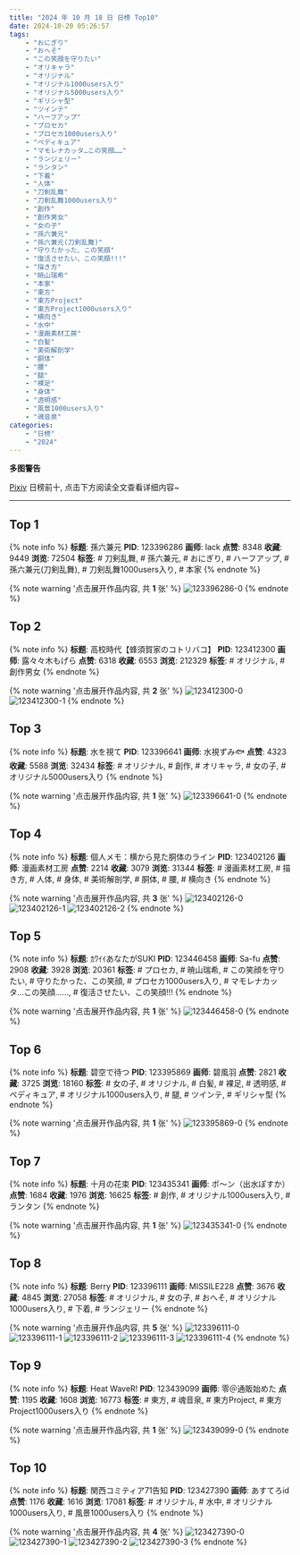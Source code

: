 ```yaml
---
title: "2024 年 10 月 18 日 日榜 Top10"
date: 2024-10-20 05:26:57
tags:
    - "おにぎり"
    - "おへそ"
    - "この笑顔を守りたい"
    - "オリキャラ"
    - "オリジナル"
    - "オリジナル1000users入り"
    - "オリジナル5000users入り"
    - "ギリシャ型"
    - "ツインテ"
    - "ハーフアップ"
    - "プロセカ"
    - "プロセカ1000users入り"
    - "ペディキュア"
    - "マモレナカッタ…この笑顔……"
    - "ランジェリー"
    - "ランタン"
    - "下着"
    - "人体"
    - "刀剣乱舞"
    - "刀剣乱舞1000users入り"
    - "創作"
    - "創作男女"
    - "女の子"
    - "孫六兼元"
    - "孫六兼元(刀剣乱舞)"
    - "守りたかった、この笑顔"
    - "復活させたい、この笑顔!!!"
    - "描き方"
    - "暁山瑞希"
    - "本家"
    - "東方"
    - "東方Project"
    - "東方Project1000users入り"
    - "横向き"
    - "水中"
    - "漫画素材工房"
    - "白髪"
    - "美術解剖学"
    - "胴体"
    - "腰"
    - "腿"
    - "裸足"
    - "身体"
    - "透明感"
    - "風景1000users入り"
    - "魂音泉"
categories:
    - "日榜"
    - "2024"
---
```


<i class="fa fa-triangle-exclamation"></i>**多图警告**<i class="fa fa-triangle-exclamation"></i>

[Pixiv](https://www.pixiv.net/) 日榜前十, 点击下方阅读全文查看详细内容~

<!-- more -->

---

## Top 1

{% note info %}
**标题**: 孫六兼元
**PID**: 123396286 **画师**: lack
**点赞**: 8348 **收藏**: 9449 **浏览**: 72504
**标签**: # 刀剣乱舞, # 孫六兼元, # おにぎり, # ハーフアップ, # 孫六兼元(刀剣乱舞), # 刀剣乱舞1000users入り, # 本家
{% endnote %}

{% note warning '点击展开作品内容, 共 **1** 张' %}
![123396286-0](https://i.pixiv.re/img-original/img/2024/10/17/00/03/46/123396286_p0.jpg)
{% endnote %}

## Top 2

{% note info %}
**标题**: 高校時代【蜂須賀家のコトリバコ】
**PID**: 123412300 **画师**: 露々々木もげら
**点赞**: 6318 **收藏**: 6553 **浏览**: 212329
**标签**: # オリジナル, # 創作男女
{% endnote %}

{% note warning '点击展开作品内容, 共 **2** 张' %}
![123412300-0](https://i.pixiv.re/img-original/img/2024/10/17/17/09/32/123412300_p0.jpg)
![123412300-1](https://i.pixiv.re/img-original/img/2024/10/17/17/09/32/123412300_p1.jpg)
{% endnote %}

## Top 3

{% note info %}
**标题**: 水を視て
**PID**: 123396641 **画师**: 水視ずみ🐟
**点赞**: 4323 **收藏**: 5588 **浏览**: 32434
**标签**: # オリジナル, # 創作, # オリキャラ, # 女の子, # オリジナル5000users入り
{% endnote %}

{% note warning '点击展开作品内容, 共 **1** 张' %}
![123396641-0](https://i.pixiv.re/img-original/img/2024/10/17/00/13/24/123396641_p0.jpg)
{% endnote %}

## Top 4

{% note info %}
**标题**: 個人メモ：横から見た胴体のライン
**PID**: 123402126 **画师**: 漫画素材工房
**点赞**: 2214 **收藏**: 3079 **浏览**: 31344
**标签**: # 漫画素材工房, # 描き方, # 人体, # 身体, # 美術解剖学, # 胴体, # 腰, # 横向き
{% endnote %}

{% note warning '点击展开作品内容, 共 **3** 张' %}
![123402126-0](https://i.pixiv.re/img-original/img/2024/10/17/06/00/06/123402126_p0.jpg)
![123402126-1](https://i.pixiv.re/img-original/img/2024/10/17/06/00/06/123402126_p1.jpg)
![123402126-2](https://i.pixiv.re/img-original/img/2024/10/17/06/00/06/123402126_p2.jpg)
{% endnote %}

## Top 5

{% note info %}
**标题**: ｶﾜｲｲあなたがSUKI
**PID**: 123446458 **画师**: Sa-fu
**点赞**: 2908 **收藏**: 3928 **浏览**: 20361
**标签**: # プロセカ, # 暁山瑞希, # この笑顔を守りたい, # 守りたかった、この笑顔, # プロセカ1000users入り, # マモレナカッタ…この笑顔……, # 復活させたい、この笑顔!!!
{% endnote %}

{% note warning '点击展开作品内容, 共 **1** 张' %}
![123446458-0](https://i.pixiv.re/img-original/img/2024/10/18/18/14/42/123446458_p0.jpg)
{% endnote %}

## Top 6

{% note info %}
**标题**: 碧空で待つ
**PID**: 123395869 **画师**: 碧風羽
**点赞**: 2821 **收藏**: 3725 **浏览**: 18160
**标签**: # 女の子, # オリジナル, # 白髪, # 裸足, # 透明感, # ペディキュア, # オリジナル1000users入り, # 腿, # ツインテ, # ギリシャ型
{% endnote %}

{% note warning '点击展开作品内容, 共 **1** 张' %}
![123395869-0](https://i.pixiv.re/img-original/img/2024/10/17/00/00/13/123395869_p0.jpg)
{% endnote %}

## Top 7

{% note info %}
**标题**: 十月の花束
**PID**: 123435341 **画师**: ポ～ン（出水ぽすか）
**点赞**: 1684 **收藏**: 1976 **浏览**: 16625
**标签**: # 創作, # オリジナル1000users入り, # ランタン
{% endnote %}

{% note warning '点击展开作品内容, 共 **1** 张' %}
![123435341-0](https://i.pixiv.re/img-original/img/2024/10/18/07/30/02/123435341_p0.jpg)
{% endnote %}

## Top 8

{% note info %}
**标题**: Berry
**PID**: 123396111 **画师**: MISSILE228
**点赞**: 3676 **收藏**: 4845 **浏览**: 27058
**标签**: # オリジナル, # 女の子, # おへそ, # オリジナル1000users入り, # 下着, # ランジェリー
{% endnote %}

{% note warning '点击展开作品内容, 共 **5** 张' %}
![123396111-0](https://i.pixiv.re/img-original/img/2024/10/17/00/01/31/123396111_p0.jpg)
![123396111-1](https://i.pixiv.re/img-original/img/2024/10/17/00/01/31/123396111_p1.jpg)
![123396111-2](https://i.pixiv.re/img-original/img/2024/10/17/00/01/31/123396111_p2.jpg)
![123396111-3](https://i.pixiv.re/img-original/img/2024/10/17/00/01/31/123396111_p3.jpg)
![123396111-4](https://i.pixiv.re/img-original/img/2024/10/17/00/01/31/123396111_p4.jpg)
{% endnote %}

## Top 9

{% note info %}
**标题**: Heat WaveR!
**PID**: 123439099 **画师**: 零＠通販始めた
**点赞**: 1195 **收藏**: 1608 **浏览**: 16773
**标签**: # 東方, # 魂音泉, # 東方Project, # 東方Project1000users入り
{% endnote %}

{% note warning '点击展开作品内容, 共 **1** 张' %}
![123439099-0](https://i.pixiv.re/img-original/img/2024/10/18/12/00/07/123439099_p0.jpg)
{% endnote %}

## Top 10

{% note info %}
**标题**: 関西コミティア71告知
**PID**: 123427390 **画师**: あすてろid
**点赞**: 1176 **收藏**: 1616 **浏览**: 17081
**标签**: # オリジナル, # 水中, # オリジナル1000users入り, # 風景1000users入り
{% endnote %}

{% note warning '点击展开作品内容, 共 **4** 张' %}
![123427390-0](https://i.pixiv.re/img-original/img/2024/10/18/00/01/18/123427390_p0.jpg)
![123427390-1](https://i.pixiv.re/img-original/img/2024/10/18/00/01/18/123427390_p1.jpg)
![123427390-2](https://i.pixiv.re/img-original/img/2024/10/18/00/01/18/123427390_p2.jpg)
![123427390-3](https://i.pixiv.re/img-original/img/2024/10/18/00/01/18/123427390_p3.jpg)
{% endnote %}

